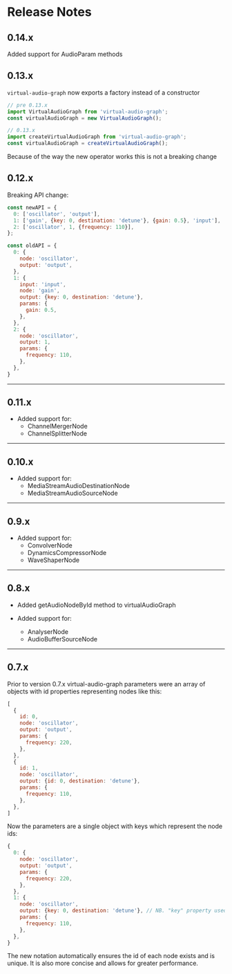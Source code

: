 # Release Notes

## 0.14.x

Added support for AudioParam methods

## 0.13.x

`virtual-audio-graph` now exports a factory instead of a constructor


```javascript
// pre 0.13.x
import VirtualAudioGraph from 'virtual-audio-graph';
const virtualAudioGraph = new VirtualAudioGraph();
```


```javascript
// 0.13.x
import createVirtualAudioGraph from 'virtual-audio-graph';
const virtualAudioGraph = createVirtualAudioGraph();
```

Because of the way the new operator works this is not a breaking change

## 0.12.x

Breaking API change:

```javascript
const newAPI = {
  0: ['oscillator', 'output'],
  1: ['gain', {key: 0, destination: 'detune'}, {gain: 0.5}, 'input'],
  2: ['oscillator', 1, {frequency: 110}],
};
```

```javascript
const oldAPI = {
  0: {
    node: 'oscillator',
    output: 'output',
  },
  1: {
    input: 'input',
    node: 'gain',
    output: {key: 0, destination: 'detune'},
    params: {
      gain: 0.5,
    },
  },
  2: {
    node: 'oscillator',
    output: 1,
    params: {
      frequency: 110,
    },
  },
}
```

___

## 0.11.x

- Added support for:
  - ChannelMergerNode
  - ChannelSplitterNode

___

## 0.10.x

- Added support for:
  - MediaStreamAudioDestinationNode
  - MediaStreamAudioSourceNode

___

## 0.9.x

- Added support for:
  - ConvolverNode
  - DynamicsCompressorNode
  - WaveShaperNode

___

## 0.8.x

- Added getAudioNodeById method to virtualAudioGraph

- Added support for:
  - AnalyserNode
  - AudioBufferSourceNode

___

## 0.7.x

Prior to version 0.7.x virtual-audio-graph parameters were an array of objects with id properties representing nodes like this:

```javascript
[
  {
    id: 0,
    node: 'oscillator',
    output: 'output',
    params: {
      frequency: 220,
    },
  },
  {
    id: 1,
    node: 'oscillator',
    output: {id: 0, destination: 'detune'},
    params: {
      frequency: 110,
    },
  },
]
```

Now the parameters are a single object with keys which represent the node ids:

```javascript
{
  0: {
    node: 'oscillator',
    output: 'output',
    params: {
      frequency: 220,
    },
  },
  1: {
    node: 'oscillator',
    output: {key: 0, destination: 'detune'}, // NB. "key" property used to be "id"
    params: {
      frequency: 110,
    },
  },
}
```

The new notation automatically ensures the id of each node exists and is unique. It is also more concise and allows for greater performance.
